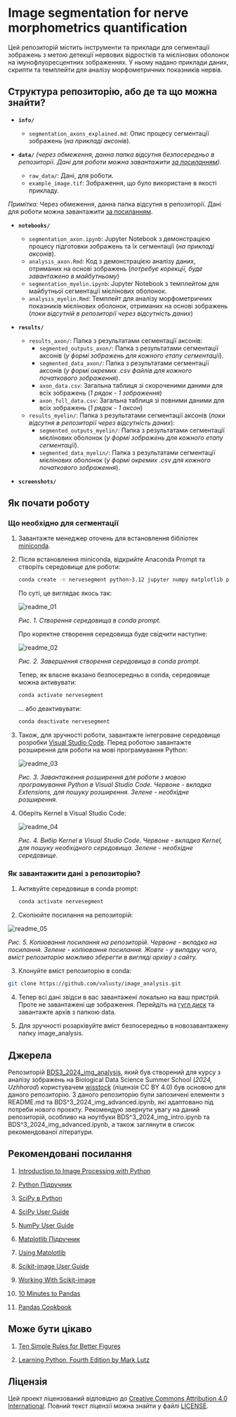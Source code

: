# Image segmentation for nerve morphometrics quantification

Цей репозиторій містить інструменти та приклади для сегментації зображень з метою детекції нервових відростків та мієлінових оболонок на імунофлуоресцентних зображеннях. У ньому надано приклади даних, скрипти та темплейти для аналізу морфометричних показників нервів.

## Структура репозиторію, або де та що можна знайти?

- **`info/`**
  - `segmentation_axons_explained.md`: Опис процесу сегментації зображень (_на прикладі аксонів_).

- **`data/`**
 _(через обмеження, данна папка відсутня безпосередньо в репозиторії. Дані для роботи можна завантажити [за посиланням](https://drive.google.com/drive/folders/1CIet-skyebHqLCbWpyw9ZFww3RY7ucQ8?usp=sharing))._ 
  -  `raw_data/`: Дані, для роботи.
  -  `example_image.tif`: Зображення, що було використане в якості прикладу.

 _Примітка:_ Через обмеження, данна папка відсутня в репозиторії. Дані для роботи можна завантажити [за посиланням](https://drive.google.com/drive/folders/10Wn-dTwN0UtLtcn8KfkROa7r5fPOKVH-?usp=drive_link). 

- **`notebooks/`**
  - `segmentation_axon.ipynb`: Jupyter Notebook з демонстрацією процесу підготовки зображень та їх сегментації (_на прикладі аксонів_).
  - `analysis_axon.Rmd`: Код з демонстрацією аналізу даних, отриманих на основі зображень (_потребує корекції, буде завантажено в майбутньому_)
  - `segmentation_myelin.ipynb`: Jupyter Notebook з темплейтом для майбутньої сегментації мієлінових оболонок.
  - `analysis_myelin.Rmd`: Темплейт для аналізу морфометричних показників мієлінових оболонок, отриманих на основі зображень (_поки відсутній в репозиторії через відсутність даних_)

- **`results/`**
  - `results_axon/`: Папка з результатами сегментації аксонів:
    - `segmented_outputs_axon/`: Папка з результатами сегментації аксонів (_у формі зображень для кожного етапу сегментації_).
    - `segmented_data_axon/`: Папка з результатами сегментації аксонів (_у формі окремих .csv файлів для кожного початкового зображення_).
    - `axon_data.csv`: Загальна таблиця зі скороченими даними для всіх зображень (_1 рядок - 1 зображення_)
    - `axon_full_data.csv`: Загальна таблиця зі повними даними для всіх зображень (_1 рядок - 1 аксон_)
  - `results_myelin/`: Папка з результатами сегментації аксонів (_поки відсутня в репозиторії через відсутність даних_):
    - `segmented_outputs_myelin/`: Папка з результатами сегментації мієлінових оболонок (_у формі зображень для кожного етапу сегментації_).
    - `segmented_data_myelin/`: Папка з результатами сегментації мієлінових оболонок (_у формі окремих .csv для кожного початкового зображення_).

- **`screenshots/`** 

## Як почати роботу

### Що необхідно для сегментації

1. Завантажте менеджер оточень для встановлення бібліотек [miniconda](https://docs.anaconda.com/miniconda/).

2. Після встановлення miniconda, відкрийте Anaconda Prompt та створіть середовище для роботи:
   
   ``` bash
   conda create -n nervesegment python>3.12 jupyter numpy matplotlib pandas scipy scikit-image sympy
   ```
   По суті, це виглядає якось так:

   ![readme_01](screenshots/readme_01.png)

   
   _Рис. 1. Створення середовища в conda prompt._

   Про коректне створення середовища буде свідчити наступне:
   
   ![readme_02](screenshots/readme_02.png)

   
   _Рис. 2. Завершення створення середовища в conda prompt._

   Тепер, як власне вказано безпосередньо в condа, середовище можна активувати:
   
   ``` bash
   conda activate nervesegment
   ```

   ... aбо деактивувати:

   ``` bash
   conda deactivate nervesegment
   ```

3. Також, для зручності роботи, завантажте інтегроване середовище розробки [Visual Studio Code](https://code.visualstudio.com/). Перед роботою завантажте розширення для роботи на мові програмування Python:
      
   ![readme_03](screenshots/readme_03.png)
   
   _Рис. 3. Завантаження розширення для роботи з мовою програмування Python в Visual Studio Code. Червоне - вкладка Extensions, для пошуку розширення. Зелене - необхідне розширення._

4. Оберіть Kernel в Visual Studio Code:
      
   ![readme_04](screenshots/readme_04.png)
   
   _Рис. 4. Вибір Kernel в Visual Studio Code. Червоне - вкладка Kernel, для пошуку необхідного середовища. Зелене - необхідне середовище._ 

### Як завантажити дані з репозиторію?

1. Активуйте середовище в conda prompt:

   ``` bash
   conda activate nervesegment
   ```
2. Скопіюйте посилання на репозиторій:

  ![readme_05](screenshots/readme_05.png)

  _Рис. 5. Копіювання посилання на репозиторій. Червоне - вкладка на посилання. Зелене - копіювання посилання. Жовте - у випадку чого, вміст репозиторію можливо зберегти в вигляді архіву з сайту._

3. Клонуйте вміст репозиторію в conda:

  ``` bash
  git clone https://github.com/valusty/image_analysis.git
  ```

4. Тепер всі дані звідси в вас завантажені локально на ваш пристрій. Проте не завантажені ще зображення. Перейдіть на [гугл диск](https://drive.google.com/drive/folders/10Wn-dTwN0UtLtcn8KfkROa7r5fPOKVH-?usp=drive_link) та завантажте архів з папкою data.

5. Для зручності розархівуйте вміст безпосередньо в новозавантажену папку image_analysis.

## Джерела
Репозиторій [BDS3_2024_img_analysis](https://github.com/wisstock/BDS3_2024_img_analysis.git), який був створений для курсу з аналізу зображень на Biological Data Science Summer School (_2024, Uzhhorod_) користувачем [wisstock](https://github.com/wisstock) (ліцензія CC BY 4.0) був основою для даного репозиторію. З даного репозиторію були запозичені елементи з README.md та BDS^3_2024_img_advanced.ipynb, які адаптовано під потреби нового проєкту. Рекомендую звернути увагу на даний репозиторій, особливо на ноутбуки BDS^3_2024_img_intro.ipynb та BDS^3_2024_img_advanced.ipynb, а також заглянути в список рекомендованої літератури.

## Рекомендовані посилання

1. [Introduction to Image Processing with Python](https://datacarpentry.github.io/image-processing/01-introduction.html)

2. [Python Підручник](https://w3schoolsua.github.io/python/index.html#gsc.tab=0)

3. [SciPy в Python](https://www.guru99.com/uk/scipy-tutorial.html)

4. [SciPy User Guide](https://docs.scipy.org/doc/scipy-1.15.0/tutorial/index.html)

5. [NumPy User Guide](https://numpy.org/doc/stable/user/index.html#user)

6. [Matplotlib Підручник](https://w3schoolsua.github.io/python/matplotlib_intro.html#gsc.tab=0)

7. [Using Matplotlib](https://matplotlib.org/stable/users/index)

8. [Scikit-image User Guide](https://scikit-image.org/docs/stable/user_guide/install.html)

9. [Working With Scikit-image](https://datacarpentry.github.io/image-processing/03-skimage-images.html)

10. [10 Minutes to Pandas](https://pandas.pydata.org/pandas-docs/stable/user_guide/10min.html)

11. [Pandas Cookbook](https://pandas.pydata.org/pandas-docs/stable/user_guide/cookbook.html)

## Може бути цікаво

1. [Ten Simple Rules for Better Figures](https://inria.hal.science/hal-01063732/document)

2. [Learning Python, Fourth Edition by Mark Lutz](https://cfm.ehu.es/ricardo/docs/python/Learning_Python.pdf)

## Ліцензія
Цей проект ліцензований відповідно до [Creative Commons Attribution 4.0 International](https://creativecommons.org/licenses/by/4.0/). Повний текст ліцензії можна знайти у файлі [LICENSE](LICENSE).
